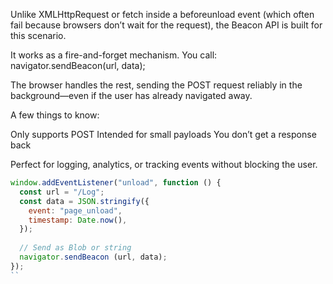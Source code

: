 Unlike XMLHttpRequest or fetch inside a beforeunload event (which often fail because browsers don’t wait for the request), the Beacon API is built for this scenario.

It works as a fire-and-forget mechanism.
You call:
navigator.sendBeacon(url, data);

The browser handles the rest, sending the POST request reliably in the background—even if the user has already navigated away.

A few things to know:

Only supports POST
Intended for small payloads
You don’t get a response back

Perfect for logging, analytics, or tracking events without blocking the user.


```js
window.addEventListener("unload", function () {
  const url = "/Log";
  const data = JSON.stringify({ 
    event: "page_unload",
    timestamp: Date.now(),
  });
  
  // Send as Blob or string
  navigator.sendBeacon (url, data);
});
``
